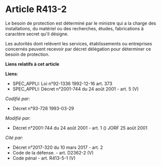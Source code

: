 # Article R413-2

Le besoin de protection est déterminé par le ministre qui a la charge des installations, du matériel ou des recherches,
études, fabrications à caractère secret qu'il désigne.

Les autorités dont relèvent les services, établissements ou entreprises concernés peuvent recevoir par décret délégation pour
déterminer ce besoin de protection.

**Liens relatifs à cet article**

**Liens**:

  - SPEC_APPLI: Loi n°92-1336 1992-12-16 art. 373
  - SPEC_APPLI: Décret n°2001-744 du 24 août 2001 - art. 5 (V)

_Codifié par_:

  - Décret n°93-726 1993-03-29

_Modifié par_:

  - Décret n°2001-744 du 24 août 2001 - art. 1 () JORF 25 août 2001

_Cité par_:

  - Décret n°2017-320 du 10 mars 2017 - art. 2
  - Code de la défense. - art. D2362-2 (V)
  - Code pénal - art. R413-5-1 (V)

